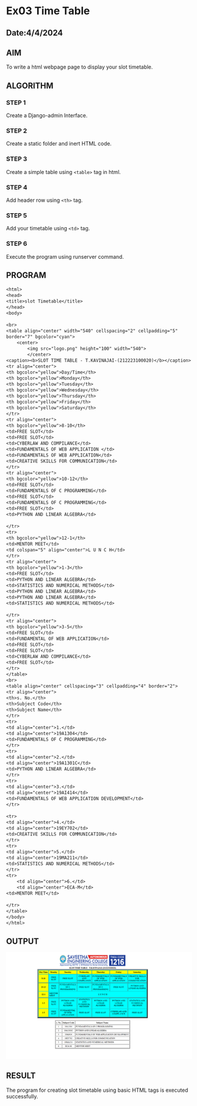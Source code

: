 # Ex03 Time Table
## Date:4/4/2024

## AIM
To write a html webpage page to display your slot timetable.

## ALGORITHM
### STEP 1
Create a Django-admin Interface.

### STEP 2
Create a static folder and inert HTML code.

### STEP 3
Create a simple table using ```<table>``` tag in html.

### STEP 4
Add header row using ```<th>``` tag.

### STEP 5
Add your timetable using ```<td>``` tag.

### STEP 6
Execute the program using runserver command.

## PROGRAM
```
<html>
<head>
<title>slot Timetable</title>    
</head>
<body>

<br>
<table align="center" width="540" cellspacing="2" cellpadding="5" border="7" bgcolor="cyan">
    <center>
        <img src="logo.png" height="100" width="540">
        </center>
<caption><b>SLOT TIME TABLE - T.KAVINAJAI-(212223100020)</b></caption>
<tr align="center">
<th bgcolor="yellow">Day/Time</th>
<th bgcolor="yellow">Monday</th>
<th bgcolor="yellow">Tuesday</th>
<th bgcolor="yellow">Wednesday</th>
<th bgcolor="yellow">Thursday</th>
<th bgcolor="yellow">Friday</th>
<th bgcolor="yellow">Saturday</th>
</tr>
<tr align="center">
<th bgcolor="yellow">8-10</th>
<td>FREE SLOT</td>
<td>FREE SLOT</td>
<td>CYBERLAW AND COMPILANCE</td>
<td>FUNDAMENTALS OF WEB APPLICATION </td>
<td>FUNDAMENTALS OF WEB APPLICATION</td>
<td>CREATIVE SKILLS FOR COMMUNICATION</td>
</tr>
<tr align="center">
<th bgcolor="yellow">10-12</th>
<td>FREE SLOT</td>
<td>FUNDAMENTALS OF C PROGRAMMING</td>
<td>FREE SLOT</td>
<td>FUNDAMENTALS OF C PROGRAMMING</td>
<td>FREE SLOT</td>
<td>PYTHON AND LINEAR ALGEBRA</td>

</tr>
<tr>
<th bgcolor="yellow">12-1</th>
<td>MENTOR MEET</td>
<td colspan="5" align="center">L U N C H</td>
</tr>
<tr align="center">
<th bgcolor="yellow">1-3</th>
<td>FREE SLOT</td>
<td>PYTHON AND LINEAR ALGEBRA</td>
<td>STATISTICS AND NUMERICAL METHODS</td>
<td>PYTHON AND LINEAR ALGEBRA</td>
<td>PYTHON AND LINEAR ALGEBRA</td>
<td>STATISTICS AND NUMERICAL METHODS</td>

</tr>
<tr align="center">
<th bgcolor="yellow">3-5</th>
<td>FREE SLOT</td>
<td>FUNDAMENTAL OF WEB APPLICATION</td>
<td>FREE SLOT</td>
<td>FREE SLOT</td>
<td>CYBERLAW AND COMPILANCE</td>
<td>FREE SLOT</td>
</tr>
</table>
<br>
<table align="center" cellspacing="3" cellpadding="4" border="2">
<tr align="center">
<th>s. No.</th>
<th>Subject Code</th>
<th>Subject Name</th>
</tr>
<tr>
<td align="center">1.</td>
<td align="center">19A1304</td>
<td>FUNDAMENTALS OF C PROGRAMMING</td>
</tr>
<tr>
<td align="center">2.</td>
<td align="center">19A1301C</td>
<td>PYTHON AND LINEAR ALGEBRA</td>
</tr>
<tr>
<td align="center">3.</td>
<td align="center">19AI414</td>
<td>FUNDAMENTALS OF WEB APPLICATION DEVELOPMENT</td>
</tr>

<tr>
<td align="center">4.</td>
<td align="center">19EY702</td>
<td>CREATIVE SKILLS FOR COMMUNICATION</td>
</tr>
<tr>
<td align="center">5.</td>
<td align="center">19MA211</td>
<td>STATISTICS AND NUMERICAL METHODS</td>
</tr>
<tr>
    <td align="center">6.</td>
    <td align="center">ECA-M</td>
<td>MENTOR MEET</td>
    
</tr>
</table>
</body>
</html>
```
## OUTPUT
![alt text](output.png)



## RESULT
The program for creating slot timetable using basic HTML tags is executed successfully.
